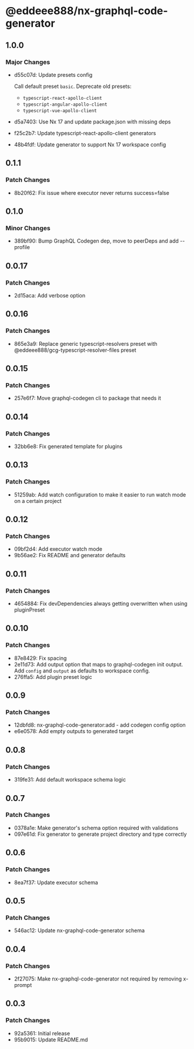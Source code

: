 # @eddeee888/nx-graphql-code-generator

## 1.0.0

### Major Changes

- d55c07d: Update presets config

  Call default preset `basic`. Deprecate old presets:

  - `typescript-react-apollo-client`
  - `typescript-angular-apollo-client`
  - `typescript-vue-apollo-client`

- d5a7403: Use Nx 17 and update package.json with missing deps
- f25c2b7: Update typescript-react-apollo-client generators
- 48b4fdf: Update generator to support Nx 17 workspace config

## 0.1.1

### Patch Changes

- 8b20f62: Fix issue where executor never returns success=false

## 0.1.0

### Minor Changes

- 389bf90: Bump GraphQL Codegen dep, move to peerDeps and add --profile

## 0.0.17

### Patch Changes

- 2d15aca: Add verbose option

## 0.0.16

### Patch Changes

- 865e3a9: Replace generic typescript-resolvers preset with @eddeee888/gcg-typescript-resolver-files preset

## 0.0.15

### Patch Changes

- 257e6f7: Move graphql-codegen cli to package that needs it

## 0.0.14

### Patch Changes

- 32bb6e8: Fix generated template for plugins

## 0.0.13

### Patch Changes

- 51259ab: Add watch configuration to make it easier to run watch mode on a certain project

## 0.0.12

### Patch Changes

- 09bf2d4: Add executor watch mode
- 9b56ae2: Fix README and generator defaults

## 0.0.11

### Patch Changes

- 4654884: Fix devDependencies always getting overwritten when using pluginPreset

## 0.0.10

### Patch Changes

- 87e8429: Fix spacing
- 2e11d73: Add output option that maps to graphql-codegen init output. Add `config` and `output` as defaults to workspace config.
- 276ffa5: Add plugin preset logic

## 0.0.9

### Patch Changes

- 12dbfd8: nx-graphql-code-generator:add - add codegen config option
- e6e0578: Add empty outputs to generated target

## 0.0.8

### Patch Changes

- 319fe31: Add default workspace schema logic

## 0.0.7

### Patch Changes

- 0378a1e: Make generator's schema option required with validations
- 097e61d: Fix generator to generate project directory and type correctly

## 0.0.6

### Patch Changes

- 8ea7f37: Update executor schema

## 0.0.5

### Patch Changes

- 546ac12: Update nx-graphql-code-generator schema

## 0.0.4

### Patch Changes

- 2f27075: Make nx-graphql-code-generator not required by removing x-prompt

## 0.0.3

### Patch Changes

- 92a5361: Initial release
- 95b9015: Update README.md

